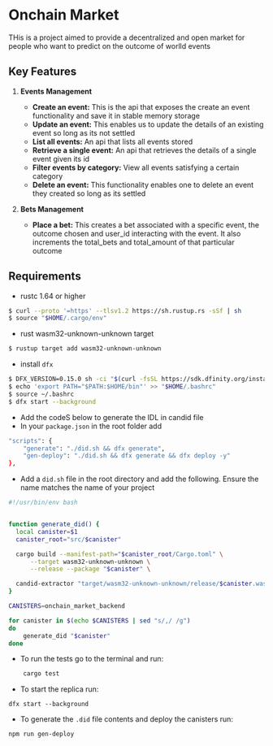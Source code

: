# Onchain Market

THis is a project aimed to provide a decentralized and open market for people who want to predict on the outcome of worlld events

## Key Features

1. **Events Management**

   - **Create an event:** This is the api that exposes the create an event functionality and save it in stable memory storage
   - **Update an event:** This enables us to update the details of an existing event so long as its not settled
   - **List all events:** An api that lists all events stored
   - **Retrieve a single event:** An api that retrieves the details of a single event given its id
   - **Filter events by category:** View all events satisfying a certain category
   - **Delete an event:** This functionality enables one to delete an event they created so long as its settled

2. **Bets Management**
   - **Place a bet:** This creates a bet associated with a specific event, the outcome chosen and user_id interacting with the event. It also increments the total_bets and total_amount of that particular outcome

## Requirements

- rustc 1.64 or higher

```bash
$ curl --proto '=https' --tlsv1.2 https://sh.rustup.rs -sSf | sh
$ source "$HOME/.cargo/env"
```

- rust wasm32-unknown-unknown target

```bash
$ rustup target add wasm32-unknown-unknown
```

- install `dfx`

```bash
$ DFX_VERSION=0.15.0 sh -ci "$(curl -fsSL https://sdk.dfinity.org/install.sh)"
$ echo 'export PATH="$PATH:$HOME/bin"' >> "$HOME/.bashrc"
$ source ~/.bashrc
$ dfx start --background
```

- Add the codeS below to generate the IDL in candid file
- In your `package.json` in the root folder add

```bash
"scripts": {
    "generate": "./did.sh && dfx generate",
    "gen-deploy": "./did.sh && dfx generate && dfx deploy -y"
},
```

- Add a `did.sh` file in the root directory and add the following. Ensure the name matches the name of your project

```bash
#!/usr/bin/env bash


function generate_did() {
  local canister=$1
  canister_root="src/$canister"

  cargo build --manifest-path="$canister_root/Cargo.toml" \
      --target wasm32-unknown-unknown \
      --release --package "$canister" \

  candid-extractor "target/wasm32-unknown-unknown/release/$canister.wasm" > "$canister_root/$canister.did"
}

CANISTERS=onchain_market_backend

for canister in $(echo $CANISTERS | sed "s/,/ /g")
do
    generate_did "$canister"
done
```

- To run the tests go to the terminal and run:

```bash
    cargo test
```

- To start the replica run:

```
dfx start --background

```

- To generate the `.did` file contents and deploy the canisters run:

```bash
npm run gen-deploy

```
